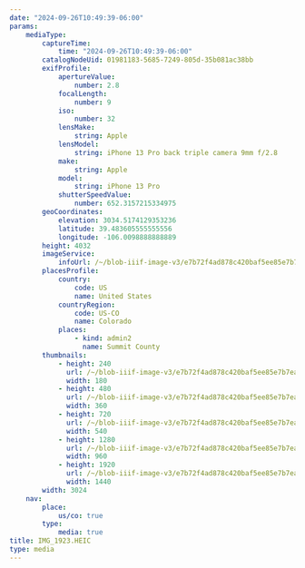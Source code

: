 ```yaml
---
date: "2024-09-26T10:49:39-06:00"
params:
    mediaType:
        captureTime:
            time: "2024-09-26T10:49:39-06:00"
        catalogNodeUid: 01981183-5685-7249-805d-35b081ac38bb
        exifProfile:
            apertureValue:
                number: 2.8
            focalLength:
                number: 9
            iso:
                number: 32
            lensMake:
                string: Apple
            lensModel:
                string: iPhone 13 Pro back triple camera 9mm f/2.8
            make:
                string: Apple
            model:
                string: iPhone 13 Pro
            shutterSpeedValue:
                number: 652.3157215334975
        geoCoordinates:
            elevation: 3034.5174129353236
            latitude: 39.483605555555556
            longitude: -106.0098888888889
        height: 4032
        imageService:
            infoUrl: /~/blob-iiif-image-v3/e7b72f4ad878c420baf5ee85e7b7eaf4d7517d220b621bcd4d52d4bfba9cecd7/info.json
        placesProfile:
            country:
                code: US
                name: United States
            countryRegion:
                code: US-CO
                name: Colorado
            places:
                - kind: admin2
                  name: Summit County
        thumbnails:
            - height: 240
              url: /~/blob-iiif-image-v3/e7b72f4ad878c420baf5ee85e7b7eaf4d7517d220b621bcd4d52d4bfba9cecd7/full/180%2C240/0/default.jpg
              width: 180
            - height: 480
              url: /~/blob-iiif-image-v3/e7b72f4ad878c420baf5ee85e7b7eaf4d7517d220b621bcd4d52d4bfba9cecd7/full/360%2C480/0/default.jpg
              width: 360
            - height: 720
              url: /~/blob-iiif-image-v3/e7b72f4ad878c420baf5ee85e7b7eaf4d7517d220b621bcd4d52d4bfba9cecd7/full/540%2C720/0/default.jpg
              width: 540
            - height: 1280
              url: /~/blob-iiif-image-v3/e7b72f4ad878c420baf5ee85e7b7eaf4d7517d220b621bcd4d52d4bfba9cecd7/full/960%2C1280/0/default.jpg
              width: 960
            - height: 1920
              url: /~/blob-iiif-image-v3/e7b72f4ad878c420baf5ee85e7b7eaf4d7517d220b621bcd4d52d4bfba9cecd7/full/1440%2C1920/0/default.jpg
              width: 1440
        width: 3024
    nav:
        place:
            us/co: true
        type:
            media: true
title: IMG_1923.HEIC
type: media
---
```

